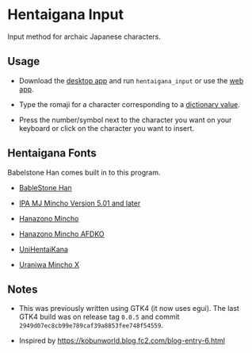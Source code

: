 # Hentaigana Input

Input method for archaic Japanese characters.

## Usage

- Download the [desktop app](https://github.com/Kuuuube/hentaigana_input/releases/latest) and run `hentaigana_input` or use the [web app](https://kuuuube.github.io/hentaigana_input/).

- Type the romaji for a character corresponding to a [dictionary value](./docs/key.md).

- Press the number/symbol next to the character you want on your keyboard or click on the character you want to insert.

## Hentaigana Fonts

Babelstone Han comes built in to this program.

- [BableStone Han](http://www.babelstone.co.uk/Fonts/Han.html)

- [IPA MJ Mincho Version 5.01 and later](https://moji.or.jp/mojikiban/font/)

- [Hanazono Mincho](https://de.osdn.net/projects/hanazono-font/)

- [Hanazono Mincho AFDKO](https://github.com/cjkvi/HanaMinAFDKO)

- [UniHentaiKana](http://wakufactory.jp/densho/font/hentai/)

- [Uraniwa Mincho X](http://en.glyphwiki.org/wiki/Group:zr12r_uraniwaminchoX)

## Notes

- This was previously written using GTK4 (it now uses egui). The last GTK4 build was on release tag `0.0.5` and commit `2949d07ec8cb99e789caf39a8853fee748f54559`.

- Inspired by https://kobunworld.blog.fc2.com/blog-entry-6.html
